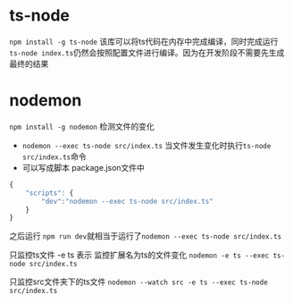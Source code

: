 # ts-node
```npm install -g ts-node```
该库可以将ts代码在内存中完成编译，同时完成运行
```ts-node index.ts```仍然会按照配置文件进行编译。因为在开发阶段不需要先生成最终的结果
# nodemon
```npm install -g nodemon```
检测文件的变化
- ```nodemon --exec ts-node src/index.ts```
当文件发生变化时执行```ts-node src/index.ts```命令
- 可以写成脚本
package.json文件中
```js
{
    "scripts": {
        "dev":"nodemon --exec ts-node src/index.ts"
    }
}
```
之后运行 ```npm run dev```就相当于运行了```nodemon --exec ts-node src/index.ts```

只监控ts文件
-e ts 表示 监控扩展名为ts的文件变化
```nodemon -e ts --exec ts-node src/index.ts```

只监控src文件夹下的ts文件
```nodemon --watch src -e ts --exec ts-node src/index.ts```
